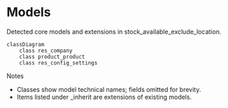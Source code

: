 # Models

Detected core models and extensions in stock_available_exclude_location.

```mermaid
classDiagram
    class res_company
    class product_product
    class res_config_settings
```

Notes
- Classes show model technical names; fields omitted for brevity.
- Items listed under _inherit are extensions of existing models.
